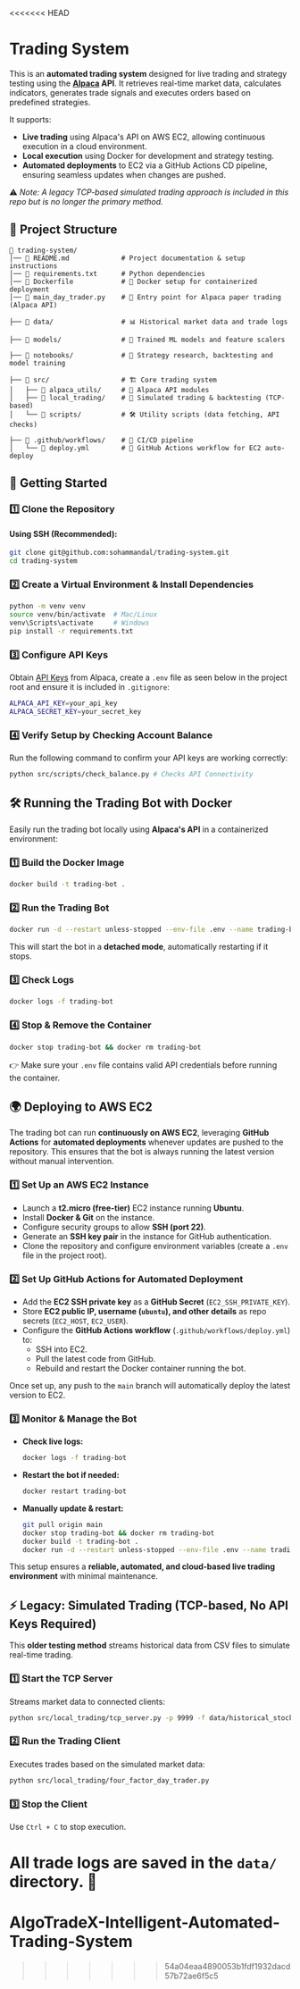 <<<<<<< HEAD
# Trading System

This is an **automated trading system** designed for live trading and strategy testing using the **[Alpaca](https://alpaca.markets/) API**. It retrieves real-time market data, calculates indicators, generates trade signals and executes orders based on predefined strategies.

It supports:

- **Live trading** using Alpaca's API on AWS EC2, allowing continuous execution in a cloud environment.
- **Local execution** using Docker for development and strategy testing.
- **Automated deployments** to EC2 via a GitHub Actions CD pipeline, ensuring seamless updates when changes are pushed.

⚠️ _Note: A legacy TCP-based simulated trading approach is included in this repo but is no longer the primary method._

## 📂 Project Structure

```plaintext
📂 trading-system/
│── 📜 README.md             # Project documentation & setup instructions
│── 📜 requirements.txt      # Python dependencies
│── 📜 Dockerfile            # 🐳 Docker setup for containerized deployment
│── 📜 main_day_trader.py    # 🚀 Entry point for Alpaca paper trading (Alpaca API)

├── 📂 data/                 # 📊 Historical market data and trade logs

├── 📂 models/               # 🧠 Trained ML models and feature scalers  

├── 📂 notebooks/            # 📓 Strategy research, backtesting and model training  

├── 📂 src/                  # 🏗️ Core trading system  
│   ├── 📂 alpaca_utils/     # 📡 Alpaca API modules
│   ├── 📂 local_trading/    # 🔌 Simulated trading & backtesting (TCP-based)
│   └── 📂 scripts/          # 🛠️ Utility scripts (data fetching, API checks)

├── 📂 .github/workflows/    # 🔄 CI/CD pipeline  
│   └── 📜 deploy.yml        # 🚀 GitHub Actions workflow for EC2 auto-deploy
```

## 🚀 Getting Started

### 1️⃣ Clone the Repository

#### Using SSH (Recommended):
```bash
git clone git@github.com:sohammandal/trading-system.git
cd trading-system
```

### 2️⃣ Create a Virtual Environment & Install Dependencies
```bash
python -m venv venv
source venv/bin/activate  # Mac/Linux
venv\Scripts\activate     # Windows
pip install -r requirements.txt
```

### 3️⃣ Configure API Keys
Obtain [API Keys](https://alpaca.markets/learn/connect-to-alpaca-api) from Alpaca, create a `.env` file as seen below in the project root and ensure it is included in `.gitignore`:
```bash
ALPACA_API_KEY=your_api_key
ALPACA_SECRET_KEY=your_secret_key
```

### 4️⃣ Verify Setup by Checking Account Balance
Run the following command to confirm your API keys are working correctly:

```bash
python src/scripts/check_balance.py # Checks API Connectivity
```

## 🛠 Running the Trading Bot with Docker

Easily run the trading bot locally using **Alpaca's API** in a containerized environment:  

### 1️⃣ Build the Docker Image
```bash
docker build -t trading-bot .
```

### 2️⃣ Run the Trading Bot
```bash
docker run -d --restart unless-stopped --env-file .env --name trading-bot trading-bot
```

This will start the bot in a **detached mode**, automatically restarting if it stops.  

### 3️⃣ Check Logs
```bash
docker logs -f trading-bot
```

### 4️⃣ Stop & Remove the Container
```bash
docker stop trading-bot && docker rm trading-bot
```

👉 Make sure your `.env` file contains valid API credentials before running the container.

## 🌍 Deploying to AWS EC2 

The trading bot can run **continuously on AWS EC2**, leveraging **GitHub Actions** for **automated deployments** whenever updates are pushed to the repository. This ensures that the bot is always running the latest version without manual intervention. 

### 1️⃣ Set Up an AWS EC2 Instance
- Launch a **t2.micro (free-tier)** EC2 instance running **Ubuntu**.  
- Install **Docker & Git** on the instance.
- Configure security groups to allow **SSH (port 22)**. 
- Generate an **SSH key pair** in the instance for GitHub authentication.
- Clone the repository and configure environment variables (create a `.env` file in the project root).

### 2️⃣ Set Up GitHub Actions for Automated Deployment
- Add the **EC2 SSH private key** as a **GitHub Secret** (`EC2_SSH_PRIVATE_KEY`).  
- Store **EC2 public IP, username (`ubuntu`), and other details** as repo secrets (`EC2_HOST`, `EC2_USER`).  
- Configure the **GitHub Actions workflow** (`.github/workflows/deploy.yml`) to:
  - SSH into EC2.  
  - Pull the latest code from GitHub.  
  - Rebuild and restart the Docker container running the bot.

Once set up, any push to the `main` branch will automatically deploy the latest version to EC2.

### 3️⃣ Monitor & Manage the Bot
- **Check live logs:**
  ```bash
  docker logs -f trading-bot
  ```
- **Restart the bot if needed:**
  ```bash
  docker restart trading-bot
  ```
- **Manually update & restart:**
  ```bash
  git pull origin main
  docker stop trading-bot && docker rm trading-bot
  docker build -t trading-bot .
  docker run -d --restart unless-stopped --env-file .env --name trading-bot trading-bot
  ```

This setup ensures a **reliable, automated, and cloud-based live trading environment** with minimal maintenance.

## ⚡ **Legacy: Simulated Trading (TCP-based, No API Keys Required)**  

This **older testing method** streams historical data from CSV files to simulate real-time trading.  

### **1️⃣ Start the TCP Server**  
Streams market data to connected clients:  
```bash
python src/local_trading/tcp_server.py -p 9999 -f data/historical_stock_data_5min_6months.csv -t 0.1
```

### **2️⃣ Run the Trading Client**  
Executes trades based on the simulated market data:  
```bash
python src/local_trading/four_factor_day_trader.py
```

### **3️⃣ Stop the Client**  
Use `Ctrl + C` to stop execution.  

All trade logs are saved in the `data/` directory. 🚀
=======
# AlgoTradeX-Intelligent-Automated-Trading-System
>>>>>>> 54a04eaa4890053b1fdf1932dacd57b72ae6f5c5
